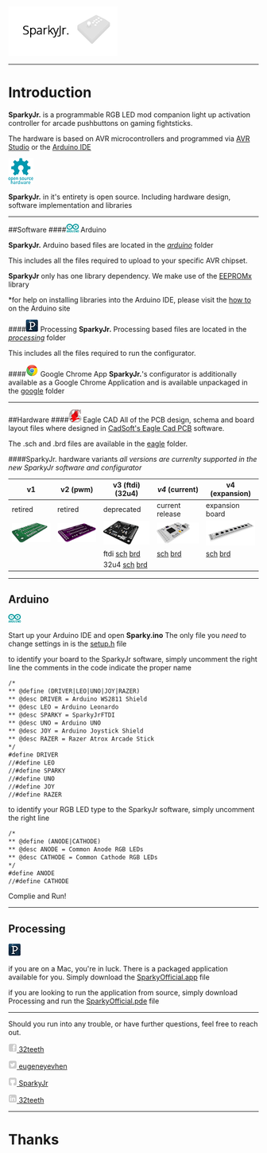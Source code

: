 ![SparkyJr icon](images/logo.png)

***

# Introduction

**SparkyJr.** is a programmable RGB LED mod companion light up activation controller for arcade pushbuttons on gaming fightsticks.

The hardware is based on AVR microcontrollers and programmed via [AVR Studio](http://www.atmel.ca/microsite/atmel_studio6/) or the [Arduino IDE](http://arduino.cc/en/Main/Software)

![Open Source icon](images/osh.png)

**SparkyJr.** in it's entirety is open source. Including hardware design, software implementation and libraries
***
##Software
####![Arduino icon](images/arduino.png) Arduino

**SparkyJr.** Arduino based files are located in the *[arduino](https://github.com/32teeth/SparkyJr/tree/gh-pages/arduino/Sparky)* folder

This includes all the files required to upload to your specific AVR chipset.

**SparkyJr** only has one library dependency. We make use of the [EEPROMx](https://github.com/autohome/autohome-arduino/tree/master/libraries/EEPROMx) library

*for help on installing libraries into the Arduino IDE, please visit the [how to](http://arduino.cc/en/Guide/Libraries) on the Arduino site

####![Processing icon](images/processing.jpg) Processing
**SparkyJr.** Processing based files are located in the *[processing](https://github.com/32teeth/SparkyJr/tree/gh-pages/processing)* folder

This includes all the files required to run the configurator.

####![Google Chrome icon](images/chrome.jpeg) Google Chrome App
**SparkyJr.**'s configurator is additionally available as a Google Chrome Application and is available unpackaged in the [google](https://github.com/32teeth/SparkyJr/tree/gh-pages/google) folder

***
##Hardware
####![Eagle Cad icon](images/eagle.png) Eagle CAD
All of the PCB design, schema and board layout files where designed in [CadSoft's Eagle Cad PCB](http://www.cadsoftusa.com/eagle-pcb-design-software/product-overview/?language=en) software.

The .sch and .brd files are available in the [eagle](https://github.com/32teeth/SparkyJr/tree/gh-pages/eagle) folder.

####SparkyJr. hardware variants
*all versions are currenlty supported in the new SparkyJr software and configurator*

|  v1 | v2 (pwm)  | v3 (ftdi) (32u4)  | *v4* (current)  | v4 (expansion) |
|---|---|---|---|---|
|retired|retired|deprecated|current release|expansion board|
|  ![Arduino icon](images/sparky1.png) |  ![Arduino icon](images/sparky2.png) | ![Arduino icon](images/sparky3.png)  |  ![Arduino icon](images/sparky4.png) |  ![Arduino icon](images/sparky5.png) |
|   |   |  ftdi [sch](https://github.com/32teeth/SparkyJr/blob/gh-pages/eagle/SparkyJr_v4FTDI.sch) [brd](https://github.com/32teeth/SparkyJr/blob/gh-pages/eagle/SparkyJr_v4FTDI.brd) |  [sch](https://github.com/32teeth/SparkyJr/blob/gh-pages/eagle/SparkySpecialK.sch) [brd](https://github.com/32teeth/SparkyJr/blob/gh-pages/eagle/SparkySpecialK.brd) | [sch](https://github.com/32teeth/SparkyJr/blob/gh-pages/eagle/SparkySpecialKExpansion.sch) [brd](https://github.com/32teeth/SparkyJr/blob/gh-pages/eagle/SparkySpecialKExpansion.brd)  |
|   |   |  32u4 [sch](https://github.com/32teeth/SparkyJr/blob/gh-pages/eagle/SparkyJr_v432u4.sch) [brd](https://github.com/32teeth/SparkyJr/blob/gh-pages/eagle/SparkyJr_v432u4.brd) |   |   |

***
## Arduino
![Arduino icon](images/arduino.png)

Start up your Arduino IDE and open **Sparky.ino**
The only file you *need* to change settings in is the [setup.h](https://github.com/32teeth/SparkyJr/blob/gh-pages/arduino/Sparky/setup.h) file

to identify your board to the SparkyJr software, simply uncomment the right line
the comments in the code indicate the proper name

```
/*
** @define (DRIVER|LEO|UNO|JOY|RAZER)
** @desc DRIVER = Arduino WS2811 Shield
** @desc LEO = Arduino Leonardo
** @desc SPARKY = SparkyJrFTDI
** @desc UNO = Arduino UNO
** @desc JOY = Arduino Joystick Shield
** @desc RAZER = Razer Atrox Arcade Stick
*/
#define DRIVER
//#define LEO
//#define SPARKY
//#define UNO
//#define JOY
//#define RAZER
```
to identify your RGB LED type to the SparkyJr software, simply uncomment the right line

```
/*
** @define (ANODE|CATHODE)
** @desc ANODE = Common Anode RGB LEDs
** @desc CATHODE = Common Cathode RGB LEDs
*/
#define ANODE
//#define CATHODE
```
Complie and Run!

***
## Processing
![Processing icon](images/processing.jpg)

if you are on a Mac, you're in luck. There is a packaged application available for you. Simply download the [SparkyOfficial.app](https://github.com/32teeth/SparkyJr/tree/gh-pages/processing/SparkyOfficial/SparkyOfficial/application.macosx/SparkyOfficial.app) file

if you are looking to run the application from source, simply download Processing and run the [SparkyOfficial.pde](https://github.com/32teeth/SparkyJr/blob/gh-pages/processing/SparkyOfficial/SparkyOfficial/SparkyOfficial.pde) file

***
Should you run into any trouble, or have further questions, feel free to reach out.

[![Facebook icon](images/fb.png) 32teeth](https://www.facebook.com/32teeth)

[![Twitter icon](images/tw.png) eugeneyevhen](https://twitter.com/eugeneyevhen)

[![Github icon](images/gh.png) SparkyJr](32teeth.github.io/SparkyJr)

[![LinkedIn icon](images/li.png) 32teeth](http://ca.linkedin.com/in/32teeth)

***
# Thanks
